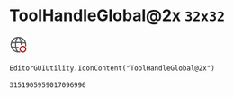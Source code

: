 # ToolHandleGlobal@2x `32x32`
<img src="/img/ToolHandleGlobal@2x.png" width=32 height=32>

``` CSharp
EditorGUIUtility.IconContent("ToolHandleGlobal@2x")
```
```
3151905959017096996
```
